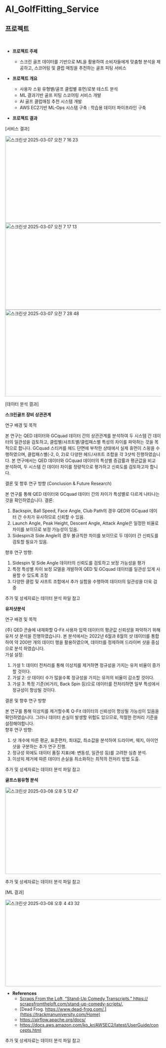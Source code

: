 # AI_GolfFitting_Service

## 프로젝트
<br>

- **프로젝트 주제**
  - 스크린 골프 데이터를 기반으로 ML을 활용하여 소비자들에게 맞춤형 분석을 제공하고, 스코어링 및 클럽 매칭을 추천하는 골프 피팅 서비스

- **프로젝트 개요**
  -	사용자 스윙 유형별/골프 클럽별 휴먼/로봇 테스트 분석
  -	ML 결과기반 골프 피팅 스코어링 서비스 개발
  -	AI 골프 클럽매칭 추천 시스템 개발
  -	AWS EC2기반 ML-Ops 시스템 구축 : 학습용 데이터 파이프라인 구축


- **프로젝트 결과**

[서비스 결과]

<img width="621" height = "280" alt="스크린샷 2025-03-07 오전 7 16 23" src="https://github.com/user-attachments/assets/0eb41017-1aa5-403f-87cb-b743e20af248" />
<img width="621" height = "280" alt="스크린샷 2025-03-07 오전 7 17 13" src="https://github.com/user-attachments/assets/a53f5ae0-bc3e-400f-b7bc-f93b67a61de5" />
<img width="621" height = "280" alt="스크린샷 2025-03-07 오전 7 28 48" src="https://github.com/user-attachments/assets/c0098d09-674d-4a35-900e-b5a4539b1732" />

[데이터 분석 결과]

**스크린골프 장비 상관관계**

연구 배경 및 목적

본 연구는 QED 데이터와 GCquad 데이터 간의 상관관계를 분석하여 두 시스템 간 데이터의 일관성을 검토하고, 클럽별/샤프트별/클럽패스별 특성의 차이를 파악하는 것을 목적으로
합니다. GCquad 스티커를 헤드 단면에 부착한 상태에서 실제 휴먼이 스윙을 수행하였으며, 클럽패스별(-2, 0, 2)로 다양한 헤드/샤프트 조합을 각 3샷씩 진행하였습니다. 본 연구에서는 QED
데이터와 GCquad 데이터의 특성별 증감률과 평균값을 비교 분석하여, 두 시스템 간 데이터 차이를 정량적으로 평가하고 신뢰도를 검토하고자 합니다.

결론 및 향후 연구 방향 (Conclusion & Future Research)

본 연구를 통해 QED 데이터와 GCquad 데이터 간의 차이가 특성별로 다르게 나타나는 것을 확인하였습니다.
결론:
1. Backspin, Ball Speed, Face Angle, Club Path의 경우 QED와 GCquad 데이터 간 수치가 유사하므로 신뢰할 수 있음.
2. Launch Angle, Peak Height, Descent Angle, Attack Angle은 일정한 비율로 차이를 보이므로 보정 가능성이 있음.
3. Sidespin과 Side Angle의 경우 불규칙한 차이를 보이므로 두 데이터 간 신뢰도를 검토할 필요가 있음.

향후 연구 방향:  
1. Sidespin 및 Side Angle 데이터의 신뢰도를 검토하고 보정 가능성을 평가    
2. 특정 특성별 차이 보정 모델을 개발하여 QED 및 GCquad 데이터를 일관성 있게 사용할 수 있도록 조정   
3. 다양한 클럽 및 샤프트 조합에서 추가 실험을 수행하여 데이터의 일관성을 더욱 검증  

추가 및 상세자료는 데이터 분석 파일 참고

**유저샷분석**

연구 배경 및 목적

(주) QED 콘솔에 내재화할 Q-Fit 사용자 입력 데이터의 평균값 신뢰성을 파악하기 위해 유저 샷 분석을 진행하였습니다. 본 분석에서는 2022년 6월과 8월의 샷 데이터를 통합하여
약 200만 개의 데이터 행을 활용하였으며, 데이터를 정제하여 드라이버 샷을 중심으로 분석 하였습니다.  
가설 설정:  
  1. 가설 1: 데이터 전처리를 통해 이상치를 제거하면 정규성을 가지는 유저 비율이 증가할 것이다.  
  2. 가설 2: 샷 데이터 수가 많을수록 정규성을 가지는 유저의 비율이 감소할 것이다.  
  3. 가설 3: 특정 기준(비거리, Back Spin 등)으로 데이터를 전처리하면 일부 특성에서 정규성이 향상될 것이다.  

결론 및 향후 연구 방향  

본 연구를 통해 이상치를 제거할수록 Q-Fit 데이터의 신뢰성이 향상될 가능성이 있음을 확인하였습니다. 그러나 데이터 손실이 발생할 위험도 있으므로, 적절한 전처리 기준을 설정해야합니다.  
향후 연구 방향:  
  1. 샷 개수에 따른 평균, 표준편차, 최대값, 최소값을 분석하여 드라이버, 웨지, 아이언 샷을 구분하는 추가 연구 진행.  
  2. 정규성 외에도 데이터 품질 지표(예: 변동성, 일관성 등)를 고려한 심층 분석.  
  3. 이상치 제거에 따른 데이터 손실을 최소화하는 최적의 전처리 방법 도출.  

추가 및 상세자료는 데이터 분석 파일 참고

**골프스윙유형 분석**

<img width="621" height = "280" alt="스크린샷 2025-03-08 오후 5 12 47" src="https://github.com/user-attachments/assets/11b6934e-46e9-4c7e-877c-a1a7a3f9511d" />

추가 및 상세자료는 데이터 분석 파일 참고


[ML 결과]

<img width="621" height = "280" alt="스크린샷 2025-03-08 오후 4 43 32" src="https://github.com/user-attachments/assets/98cc90ac-0876-429a-adb4-2b4d1c17a697" />

- **References**
  - [Scraps From the Loft, “Stand-Up Comedy Transcripts.” https:// scrapsfromtheloft.com/stand-up-comedy-scripts/.](https://xgboost.readthedocs.io/en/stable/)
  - [Dead Frog. https://www.dead-frog.com/.](https://trackmanuniversity.com/Home)
  - https://airflow.apache.org/docs/
  - https://docs.aws.amazon.com/ko_kr/AWSEC2/latest/UserGuide/concepts.html

추가 및 상세자료는 데이터 분석 파일 참고

<br><br>


